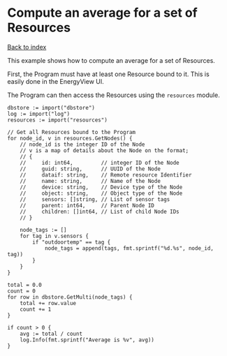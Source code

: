 # Compute an average for a set of Resources

[Back to index](/index.html)

This example shows how to compute an average for a set of Resources.

First, the Program must have at least one Resource bound to it. This is easily done in the EnergyView UI.

The Program can then access the Resources using the `resources` module.

```tengo
dbstore := import("dbstore")
log := import("log")
resources := import("resources")

// Get all Resources bound to the Program
for node_id, v in resources.GetNodes() {
    // node_id is the integer ID of the Node
    // v is a map of details about the Node on the format;
    // {
    //     id: int64,         // integer ID of the Node
    //     guid: string,      // UUID of the Node
    //     dataif: string,    // Remote resource Identifier
    //     name: string,      // Name of the Node
    //     device: string,    // Device type of the Node
    //     object: string,    // Object type of the Node
    //     sensors: []string, // List of sensor tags
    //     parent: int64,     // Parent Node ID
    //     children: []int64, // List of child Node IDs
    // }

    node_tags := []
    for tag in v.sensors {
        if "outdoortemp" == tag {
            node_tags = append(tags, fmt.sprintf("%d.%s", node_id, tag))
        }
    }
}

total = 0.0
count = 0
for row in dbstore.GetMulti(node_tags) {
    total += row.value
    count += 1
}

if count > 0 {
    avg := total / count
    log.Info(fmt.sprintf("Average is %v", avg))
}
```
